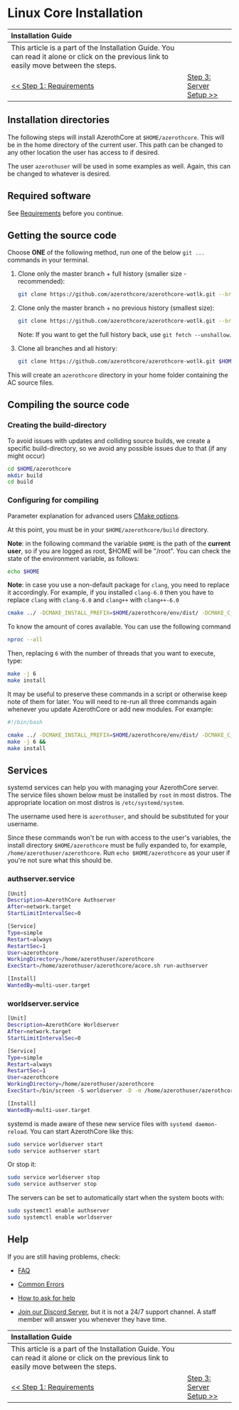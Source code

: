 # Linux Core Installation

| Installation Guide | |
| :- | :- |
| This article is a part of the Installation Guide. You can read it alone or click on the previous link to easily move between the steps. |
| [<< Step 1: Requirements](linux-requirements) | [Step 3: Server Setup >>](server-setup) |

## Installation directories

The following steps will install AzerothCore at `$HOME/azerothcore`. This will be in the home directory of the current user. This path can be changed to any other location the user has access to if desired.

The user `azerothuser` will be used in some examples as well. Again, this can be changed to whatever is desired.

## Required software

See [Requirements](linux-requirements) before you continue.

## Getting the source code

Choose **ONE** of the following method, run one of the below `git ...` commands in your terminal.


1. Clone only the master branch + full history (smaller size - recommended):

    ```sh
    git clone https://github.com/azerothcore/azerothcore-wotlk.git --branch master --single-branch $HOME/azerothcore
    ```

1. Clone only the master branch + no previous history (smallest size):

    ```sh
    git clone https://github.com/azerothcore/azerothcore-wotlk.git --branch master --single-branch $HOME/azerothcore --depth 1
    ```

    Note: If you want to get the full history back, use `git fetch --unshallow`.

1. Clone all branches and all history:

    ```sh
    git clone https://github.com/azerothcore/azerothcore-wotlk.git $HOME/azerothcore
    ```

This will create an `azerothcore` directory in your home folder containing the AC source files.

## Compiling the source code

### Creating the build-directory

To avoid issues with updates and colliding source builds, we create a specific build-directory, so we avoid any possible issues due to that (if any might occur)

```sh
cd $HOME/azerothcore
mkdir build
cd build
```

### Configuring for compiling

Parameter explanation for advanced users [CMake options](cmake-options).

At this point, you must be in your `$HOME/azerothcore/build` directory.

**Note**: in the following command the variable `$HOME` is the path of the **current user**, so if you are logged as root, $HOME will be "/root". You can check the state of the environment variable, as follows:

```sh
echo $HOME
```

**Note**: in case you use a non-default package for `clang`, you need to replace it accordingly. For example, if you installed `clang-6.0` then you have to replace `clang` with `clang-6.0` and `clang++` with `clang++-6.0`

```sh
cmake ../ -DCMAKE_INSTALL_PREFIX=$HOME/azerothcore/env/dist/ -DCMAKE_C_COMPILER=/usr/bin/clang -DCMAKE_CXX_COMPILER=/usr/bin/clang++ -DWITH_WARNINGS=1 -DTOOLS_BUILD=all -DSCRIPTS=static -DMODULES=static
```

To know the amount of cores available.
You can use the following command

```sh
nproc --all
```

Then, replacing `6` with the number of threads that you want to execute, type:

```sh
make -j 6
make install
```

It may be useful to preserve these commands in a script or otherwise keep note of them for later. You will need to re-run all three commands again whenever you update AzerothCore or add new modules. For example:

```sh
#!/bin/bash

cmake ../ -DCMAKE_INSTALL_PREFIX=$HOME/azerothcore/env/dist/ -DCMAKE_C_COMPILER=/usr/bin/clang -DCMAKE_CXX_COMPILER=/usr/bin/clang++ -DWITH_WARNINGS=1 -DTOOLS_BUILD=all -DSCRIPTS=static -DMODULES=static &&
make -j 6 &&
make install
```

## Services

systemd services can help you with managing your AzerothCore server. The service files shown below must be installed by `root` in most distros. The appropriate location on most distros is `/etc/systemd/system`.

The username used here is `azerothuser`, and should be substituted for your username.

Since these commands won't be run with access to the user's variables, the install directory `$HOME/azerothcore` must be fully expanded to, for example, `/home/azerothuser/azerothcore`. Run `echo $HOME/azerothcore` as your user if you're not sure what this should be.

### authserver.service

```sh
[Unit]
Description=AzerothCore Authserver
After=network.target
StartLimitIntervalSec=0

[Service]
Type=simple
Restart=always
RestartSec=1
User=azerothcore
WorkingDirectory=/home/azerothuser/azerothcore
ExecStart=/home/azerothuser/azerothcore/acore.sh run-authserver

[Install]
WantedBy=multi-user.target
```

### worldserver.service

```sh
[Unit]
Description=AzerothCore Worldserver
After=network.target
StartLimitIntervalSec=0

[Service]
Type=simple
Restart=always
RestartSec=1
User=azerothcore
WorkingDirectory=/home/azerothuser/azerothcore
ExecStart=/bin/screen -S worldserver -D -m /home/azerothuser/azerothcore/acore.sh run-worldserver

[Install]
WantedBy=multi-user.target
```

systemd is made aware of these new service files with `systemd daemon-reload`. You can start AzerothCore like this:

```sh
sudo service worldserver start
sudo service authserver start
```

Or stop it:

```sh
sudo service worldserver stop
sudo service authserver stop
```

The servers can be set to automatically start when the system boots with:

```sh
sudo systemctl enable authserver
sudo systemctl enable worldserver
```

## Help

If you are still having problems, check:

* [FAQ](faq)

* [Common Errors](common-errors)

* [How to ask for help](how-to-ask-for-help)

* [Join our Discord Server](https://discord.gg/gkt4y2x), but it is not a 24/7 support channel. A staff member will answer you whenever they have time.

| Installation Guide | |
| :- | :- |
| This article is a part of the Installation Guide. You can read it alone or click on the previous link to easily move between the steps. |
| [<< Step 1: Requirements](linux-requirements) | [Step 3: Server Setup >>](server-setup) |
